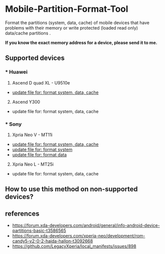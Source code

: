 # Mobile-Partition-Format-Tool
Format the partitions (system, data, cache) of mobile devices that have problems with their memory or write protected (loaded read only) data/cache partitions . 

**If you know the exact memory address for a device, please send it to me.**

## Supported devices

### * Huawei
1. Ascend D quad XL - U9510e
 - [update file for: format system, data, cache](https://github.com/xhdix/Mobile-Partition-Format-Tool/releases/tag/U9510e)
2. Ascend Y300
 - update file for: format system, data, cache

### * Sony
1. Xpria Neo V - MT11i
 - [update file for: format system, data, cache](https://github.com/xhdix/Mobile-Partition-Format-Tool/releases/tag/MT11i)
 - [update file for: format system](https://github.com/xhdix/Mobile-Partition-Format-Tool/releases/tag/MT11i-system)
 - [update file for: format data](https://github.com/xhdix/Mobile-Partition-Format-Tool/releases/tag/MT11i-data)
2. Xpria Neo L - MT25i
 - update file for: format system, data, cache

## How to use this method on non-supported devices?





## references

 - https://forum.xda-developers.com/android/general/info-android-device-partitions-basic-t3586565
 - https://forum.xda-developers.com/xperia-neo/development/rom-candy5-v2-0-2-haida-hallon-t3092668
 - https://github.com/LegacyXperia/local_manifests/issues/898
 

